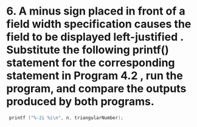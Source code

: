 # 6. A minus sign placed in front of a field width specification causes the field to be displayed left-justified . Substitute the following printf() statement for the corresponding statement in Program 4.2 , run the program, and compare the outputs produced by both programs.

```C
 printf ("%-2i %i\n", n, triangularNumber);
```
